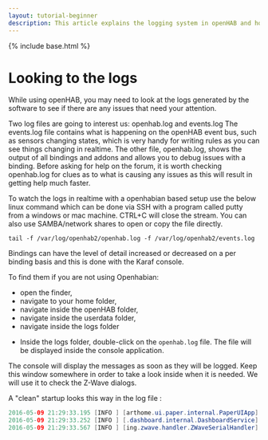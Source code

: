 ```yaml
---
layout: tutorial-beginner
description: This article explains the logging system in openHAB and how to use it as a part of the beginners Tutorial.
---
```


{% include base.html %}

# Looking to the logs

While using openHAB, you may need to look at the logs generated by the software to see if there are any issues that need your attention.

Two log files are going to interest us: openhab.log and events.log
The events.log file contains what is happening on the openHAB event bus, such as sensors changing states, which is very handy for writing rules as you can see things changing in realtime.
The other file, openhab.log, shows the output of all bindings and addons and allows you to debug issues with a binding.
Before asking for help on the forum, it is worth checking openhab.log for clues as to what is causing any issues as this will result in getting help much faster.

To watch the logs in realtime with a openhabian based setup use the below linux command which can be done via SSH with a program called putty from a windows or mac machine.
CTRL+C will close the stream.
You can also use SAMBA/network shares to open or copy the file directly.

```text
tail -f /var/log/openhab2/openhab.log -f /var/log/openhab2/events.log
```

Bindings can have the level of detail increased or decreased on a per binding basis and this is done with the Karaf console.

To find them if you are not using Openhabian:

- open the finder,
- navigate to your home folder,
- navigate inside the openHAB folder,
- navigate inside the userdata folder,
- navigate inside the logs folder

<!-- ![](images/log-folders.png) -->

- Inside the logs folder, double-click on the `openhab.log` file. The file will be displayed inside the console application.

<!-- ![](images/log-screen.png) -->

The console will display the messages as soon as they will be logged.
Keep this window somewhere in order to take a look inside when it is needed.
We will use it to check the Z-Wave dialogs.

A "clean" startup looks this way in the log file :

```java
2016-05-09 21:29:33.195 [INFO ] [arthome.ui.paper.internal.PaperUIApp] - Started Paper UI at /ui
2016-05-09 21:29:33.252 [INFO ] [.dashboard.internal.DashboardService] - Started dashboard at /start
2016-05-09 21:29:33.567 [INFO ] [ing.zwave.handler.ZWaveSerialHandler] - Serial port is initialized
```
